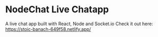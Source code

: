 # NodeChat Live Chatapp
A live chat app built with React, Node and Socket.io
Check it out here: https://stoic-banach-649f58.netlify.app/
